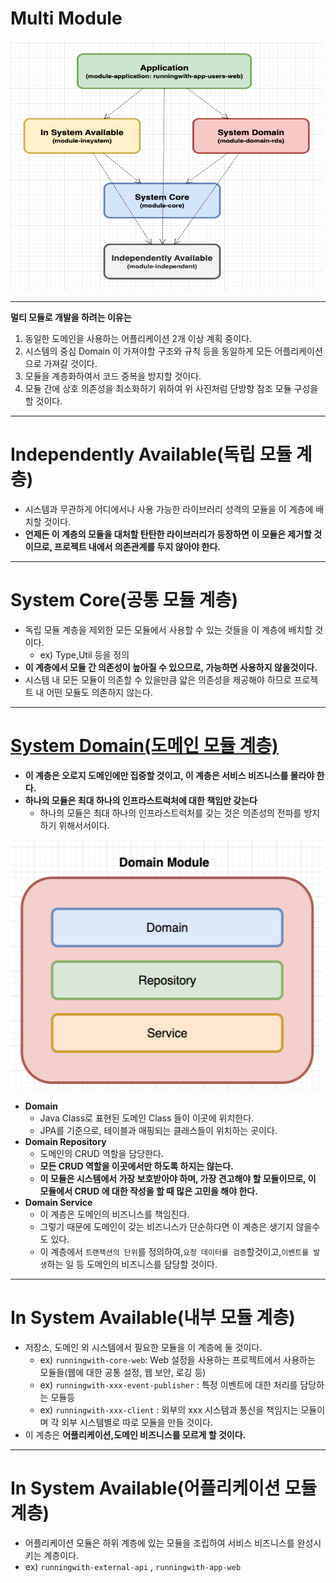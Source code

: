 # Multi Module

<img src="../images/module-architecture.png" width="500" height="400"/>

---

**멀티 모듈로 개발을 하려는 이유는**

1. 동일한 도메인을 사용하는 어플리케이션 2개 이상 계획 중이다.
2. 시스템의 중심 Domain 이 가져야할 구조와 규칙 등을 동일하게 모든 어플리케이션 으로 가져갈 것이다.
3. 모듈을 계층화하여서 코드 중복을 방지할 것이다.
4. 모듈 간에 상호 의존성을 최소화하기 위하여 위 사진처럼 단방향 참조 모듈 구성을 할 것이다.

---

# Independently Available(독립 모듈 계층)

- 시스템과 무관하게 어디에서나 사용 가능한 라이브러리 성격의 모듈을 이 계층에 배치할 것이다.
- **언제든 이 계층의 모듈을 대처할 탄탄한 라이브러리가 등장하면 이 모듈은 제거할 것이므로, 프로젝트 내에서 의존관계를 두지 않아야 한다.**

---

# System Core(공통 모듈 계층)

- 독립 모듈 계층을 제외한 모든 모듈에서 사용할 수 있는 것들을 이 계층에 배치할 것이다.
    - ex) Type,Util 등을 정의
- **이 계층에서 모듈 간 의존성이 높아질 수 있으므로, 가능하면 사용하지 않을것이다.**
- 시스템 내 모든 모듈이 의존할 수 있을만큼 얇은 의존성을 제공해야 하므로 프로젝트 내 어떤 모듈도 의존하지 않는다.

---

# [System Domain(도메인 모듈 계층)](../../module-domain-rds/README.md)

- **이 계층은 오로지 도메인에만 집중할 것이고, 이 계층은 서비스 비즈니스를 몰라야 한다.**
- **하나의 모듈은 최대 하나의 인프라스트럭처에 대한 책임만 갖는다**
    - 하나의 모듈은 최대 하나의 인프라스트럭처를 갖는 것은 의존성의 전파를 방지하기 위해서서이다.

<img src="../images/module-domain.png" width="500" height="400"/>

- **Domain**
    - Java Class로 표현된 도메인 Class 들이 이곳에 위치한다.
    - JPA를 기준으로, 테이블과 매핑되는 클래스들이 위치하는 곳이다.
- **Domain Repository**
    - 도메인의 CRUD 역할을 담당한다.
    - **모든 CRUD 역할을 이곳에서만 하도록 하지는 않는다.**
    - **이 모듈은 시스템에서 가장 보호받아야 하며, 가장 견고해야 할 모듈이므로, 이 모듈에서 CRUD 에 대한 작성을 할 때 많은 고민을 해야 한다.**
- **Domain Service**
    - 이 계층은 도메인의 비즈니스를 책임진다.
    - 그렇기 때문에 도메인이 갖는 비즈니스가 단순하다면 이 계층은 생기지 않을수도 있다.
    - 이 계층에서 `트랜잭션의 단위`를 정의하여,`요청 데이터를 검증`할것이고,`이벤트를 발생`하는 일 등 도메인의 비즈니스를 담당할 것이다.

---

# In System Available(내부 모듈 계층)

- 저장소, 도메인 외 시스템에서 필요한 모듈을 이 계층에 둘 것이다.
    - ex) `runningwith-core-web`: Web 설정을 사용하는 프로젝트에서 사용하는 모듈들(웹에 대한 공통 설정, 웹 보안, 로깅 등)
    - ex) `runningwith-xxx-event-publisher` :  특정 이벤트에 대한 처리를 담당하는 모듈등
    - ex) `runningwith-xxx-client` : 외부의 xxx 시스템과 통신을 책임지는 모듈이며 각 외부 시스템별로 따로 모듈을 만들 것이다.
- 이 계층은 **어플리케이션,도메인 비즈니스를 모르게 할 것이다.**

---

# In System Available(어플리케이션 모듈 계층)

- 어플리케이션 모듈은 하위 계층에 있는 모듈을 조립하여 서비스 비즈니스를 완성시키는 계층이다.
- ex) `runningwith-external-api` , `runningwith-app-web`